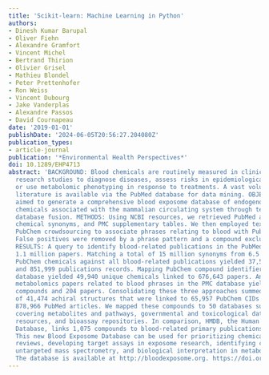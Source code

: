 ```yaml
---
title: 'Scikit-learn: Machine Learning in Python'
authors:
- Dinesh Kumar Barupal
- Oliver Fiehn
- Alexandre Gramfort
- Vincent Michel
- Bertrand Thirion
- Olivier Grisel
- Mathieu Blondel
- Peter Prettenhofer
- Ron Weiss
- Vincent Dubourg
- Jake Vanderplas
- Alexandre Passos
- David Cournapeau
date: '2019-01-01'
publishDate: '2024-06-05T20:56:27.204080Z'
publication_types:
- article-journal
publication: '*Environmental Health Perspectives*'
doi: 10.1289/EHP4713
abstract: 'BACKGROUND: Blood chemicals are routinely measured in clinical or preclinical
  research studies to diagnose diseases, assess risks in epidemiological research,
  or use metabolomic phenotyping in response to treatments. A vast volume of blood-related
  literature is available via the PubMed database for data mining. OBJECTIVES: We
  aimed to generate a comprehensive blood exposome database of endogenous and exogenous
  chemicals associated with the mammalian circulating system through text mining and
  database fusion. METHODS: Using NCBI resources, we retrieved PubMed abstracts, PubChem
  chemical synonyms, and PMC supplementary tables. We then employed text mining and
  PubChem crowdsourcing to associate phrases relating to blood with PubChem chemicals.
  False positives were removed by a phrase pattern and a compound exclusion list.
  RESULTS: A query to identify blood-related publications in the PubMed database yielded
  1.1 million papers. Matching a total of 15 million synonyms from 6.5 million relevant
  PubChem chemicals against all blood-related publications yielded 37,514 chemicals
  and 851,999 publications records. Mapping PubChem compound identifiers to the PubMed
  database yielded 49,940 unique chemicals linked to 676,643 papers. Analysis of open-access
  metabolomics papers related to blood phrases in the PMC database yielded 4,039 unique
  compounds and 204 papers. Consolidating these three approaches summed up to a total
  of 41,474 achiral structures that were linked to 65,957 PubChem CIDs and to over
  878,966 PubMed articles. We mapped these compounds to 50 databases such as those
  covering metabolites and pathways, governmental and toxicological databases, pharmacology
  resources, and bioassay repositories. In comparison, HMDB, the Human Metabolome
  Database, links 1,075 compounds to blood-related primary publications. CONCLUSION:
  This new Blood Exposome Database can be used for prioritizing chemicals for systematic
  reviews, developing target assays in exposome research, identifying compounds in
  untargeted mass spectrometry, and biological interpretation in metabolomics data.
  The database is available at http://bloodexposome.org. https://doi.org/10.1289/EHP4713.'
---
```

